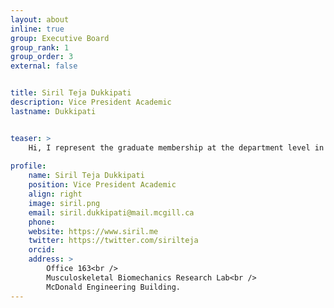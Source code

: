 ```yaml
---
layout: about
inline: true
group: Executive Board
group_rank: 1
group_order: 3
external: false


title: Siril Teja Dukkipati
description: Vice President Academic
lastname: Dukkipati


teaser: >
    Hi, I represent the graduate membership at the department level in their academic matters. I attend various departmental and Faculty meetings and get academic updates to you. Outside of GAMES, I am a PhD1 student at the <a href="https://www.mcgill.ca/mbr/">MBR Lab</a> working on developing a biomechanical robotic spinal cord. In my free time, I enjoy cycling and <a href="https://www.instagram.com/siril.td/">photography</a>.
	
profile:
    name: Siril Teja Dukkipati
    position: Vice President Academic
    align: right
    image: siril.png
    email: siril.dukkipati@mail.mcgill.ca
    phone: 
    website: https://www.siril.me
    twitter: https://twitter.com/sirilteja
    orcid: 
    address: >
        Office 163<br />
        Musculoskeletal Biomechanics Research Lab<br />
        McDonald Engineering Building.
---
```





